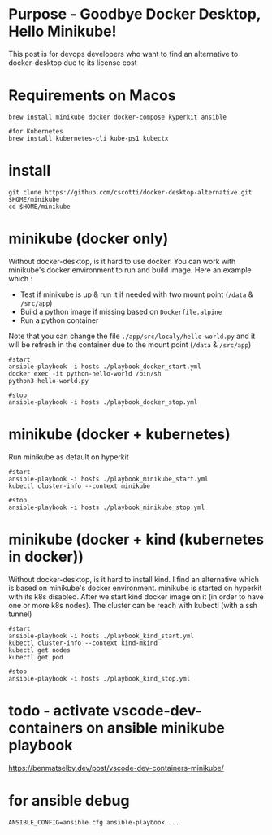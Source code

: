 # Purpose - Goodbye Docker Desktop, Hello Minikube!
This post is for devops developers who want to find an alternative to docker-desktop due to its license cost


# Requirements on Macos
```
brew install minikube docker docker-compose kyperkit ansible 

#for Kubernetes
brew install kubernetes-cli kube-ps1 kubectx
```

# install
```
git clone https://github.com/cscotti/docker-desktop-alternative.git $HOME/minikube
cd $HOME/minikube
```

# minikube (docker only)
Without docker-desktop, is it hard to use docker. You can work with minikube's docker environment to run and build image.
Here an example which :
- Test if minikube is up & run it if needed with two mount point (`/data` & `/src/app`)
- Build a python image if missing based on `Dockerfile.alpine`
- Run a python container

Note that you can change the file `./app/src/localy/hello-world.py` and it will be refresh in the container due to the mount point (`/data` & `/src/app`)

```
#start
ansible-playbook -i hosts ./playbook_docker_start.yml
docker exec -it python-hello-world /bin/sh
python3 hello-world.py

#stop
ansible-playbook -i hosts ./playbook_docker_stop.yml
```


# minikube (docker + kubernetes)
Run minikube as default on hyperkit
```
#start
ansible-playbook -i hosts ./playbook_minikube_start.yml
kubectl cluster-info --context minikube

#stop
ansible-playbook -i hosts ./playbook_minikube_stop.yml
```


# minikube (docker + kind (kubernetes in docker))
Without docker-desktop, is it hard to install kind. I find an alternative which is based on minikube's docker environment.
minikube is started on hyperkit with its k8s disabled. After we start kind docker image on it (in order to have one or more k8s nodes).
The <kind-mkind> cluster can be reach with kubectl (with a ssh tunnel)
```
#start
ansible-playbook -i hosts ./playbook_kind_start.yml
kubectl cluster-info --context kind-mkind
kubectl get nodes
kubectl get pod

#stop
ansible-playbook -i hosts ./playbook_kind_stop.yml
```

# todo - activate vscode-dev-containers on ansible minikube playbook
https://benmatselby.dev/post/vscode-dev-containers-minikube/


# for ansible debug
```
ANSIBLE_CONFIG=ansible.cfg ansible-playbook ...
```
